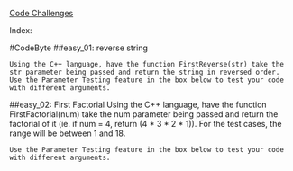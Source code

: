 [Code Challenges](http://codecondo.com/coding-challenges/)


Index:

#CodeByte
##easy_01: reverse string

	Using the C++ language, have the function FirstReverse(str) take the str parameter being passed and return the string in reversed order.  
	Use the Parameter Testing feature in the box below to test your code with different arguments.

##easy_02: First Factorial
	Using the C++ language, have the function FirstFactorial(num) take the num parameter being passed and return the factorial of it (ie. if num = 4, return (4 * 3 * 2 * 1)). For the test cases, the range will be between 1 and 18. 
	
	Use the Parameter Testing feature in the box below to test your code with different arguments.
